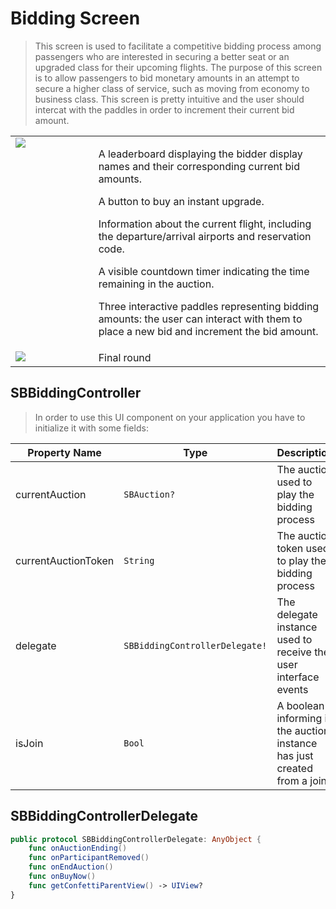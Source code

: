 # Bidding Screen

> This screen is used to facilitate a competitive bidding process among passengers who are interested in securing a better seat or an upgraded class for their upcoming flights. The purpose of this screen is to allow passengers to bid monetary amounts in an attempt to secure a higher class of service, such as moving from economy to business class. This screen is pretty intuitive and the user should intercat with the paddles in order to increment their current bid amount.

<table width="100%" style="border-collapse: collapse; border: none;">
    <tr valign="top">
        <td width="25%">
            <img src="ui/images/bidding.jpg"/>
        </td>
        <td width="70%">
            <p>A leaderboard displaying the bidder display names and their corresponding current bid amounts.</p>
            <p>A button to buy an instant upgrade.</p>
            <p>Information about the current flight, including the departure/arrival airports and reservation code.</p>
            <p>A visible countdown timer indicating the time remaining in the auction.</p>
            <p>Three interactive paddles representing bidding amounts: the user can interact with them to place a new bid and increment the bid amount.</p>
        </td>
    </tr>
    <tr valign="top">
        <td width="25%">
            <img src="ui/images/bidding-2.jpg"/>
        </td>
        <td width="70%">
            Final round
        </td>
    </tr>
</table>

## SBBiddingController

> In order to use this UI component on your application you have to initialize it with some fields:

| **Property Name**   | **Type**                        | **Description**                                                          |
|---------------------|---------------------------------|--------------------------------------------------------------------------|
| currentAuction      | `SBAuction?`                    | The auction used to play the bidding process                             |
| currentAuctionToken | `String`                        | The auction token used to play the bidding process                       |
| delegate            | `SBBiddingControllerDelegate!`  | The delegate instance used to receive the user interface events          |
| isJoin              | `Bool`                          | A boolean informing if the auction instance has just created from a join |

## SBBiddingControllerDelegate

```swift
public protocol SBBiddingControllerDelegate: AnyObject {
    func onAuctionEnding()
    func onParticipantRemoved()
    func onEndAuction()
    func onBuyNow()
    func getConfettiParentView() -> UIView?
}
```

